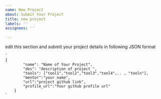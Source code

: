```yaml
---
name: New Project
about: Submit Your Project
title: new project
labels: ''
assignees: ''

---
```


edit this section and submit your project details in following JSON format 

```
`
{
        "name": "Name of Your Project",
        "des": "description of project ",
        "tools": ["tool1","tool2","tool3","tool4",.. , "tooln"],
        "mentor":"your name",
        "url":"project github link",
        "profile_url":"Your github profile url"
    }
`
```
